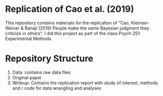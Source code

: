 # Replication of Cao et al. (2019)

This repository contains materials for the replication of "Cao, Kleiman-Weiner & Banaji (2019) People make the same Bayesian judgment they criticize in others". I did this project as part of the class Psych 251: Experimental Methods.

# Repository Structure
1. Data: contains raw data files
2. Original paper  
3. Writeup: Contains the replication report with study of interest, methods and r code for data wrangling and analyses
